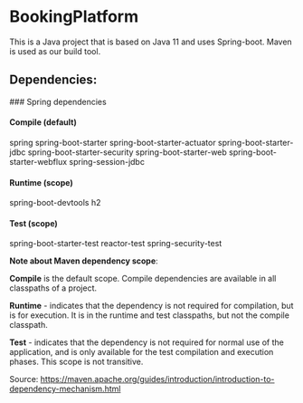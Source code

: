 # BookingPlatform


This is a Java project that is based on Java 11 and uses Spring-boot. Maven is used as our build tool.

## Dependencies:

### Spring dependencies
#### Compile (default)
spring
spring-boot-starter
spring-boot-starter-actuator
spring-boot-starter-jdbc
spring-boot-starter-security
spring-boot-starter-web
spring-boot-starter-webflux
spring-session-jdbc

#### Runtime (scope)
spring-boot-devtools
h2

#### Test (scope)
spring-boot-starter-test
reactor-test
spring-security-test

**Note about Maven dependency scope**:

**Compile** is the default scope. Compile dependencies are available in all classpaths of a project.

**Runtime** - indicates that the dependency is not required for compilation, but is for execution. It is in the runtime and test classpaths, but not the compile classpath.

**Test** - indicates that the dependency is not required for normal use of the application, and is only available for the test compilation and execution phases. This scope is not transitive.

Source: https://maven.apache.org/guides/introduction/introduction-to-dependency-mechanism.html
